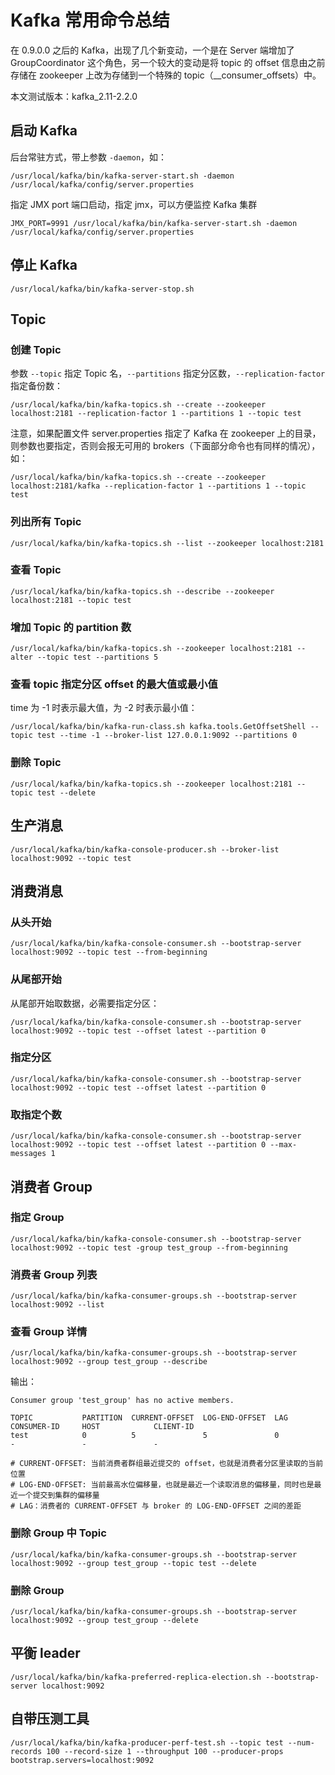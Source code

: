 # Kafka 常用命令总结

在 0.9.0.0 之后的 Kafka，出现了几个新变动，一个是在 Server 端增加了 GroupCoordinator 这个角色，另一个较大的变动是将 topic 的 offset 信息由之前存储在 zookeeper 上改为存储到一个特殊的 topic（__consumer_offsets）中。

本文测试版本：kafka_2.11-2.2.0

## 启动 Kafka

后台常驻方式，带上参数 `-daemon`，如：

```
/usr/local/kafka/bin/kafka-server-start.sh -daemon /usr/local/kafka/config/server.properties

```

指定 JMX port 端口启动，指定 jmx，可以方便监控 Kafka 集群

```
JMX_PORT=9991 /usr/local/kafka/bin/kafka-server-start.sh -daemon /usr/local/kafka/config/server.properties

```

## 停止 Kafka

```
/usr/local/kafka/bin/kafka-server-stop.sh

```

## Topic

### 创建 Topic

参数 `--topic` 指定 Topic 名，`--partitions` 指定分区数，`--replication-factor` 指定备份数：

```
/usr/local/kafka/bin/kafka-topics.sh --create --zookeeper localhost:2181 --replication-factor 1 --partitions 1 --topic test

```

注意，如果配置文件 server.properties 指定了 Kafka 在 zookeeper 上的目录，则参数也要指定，否则会报无可用的 brokers（下面部分命令也有同样的情况），如：

```
/usr/local/kafka/bin/kafka-topics.sh --create --zookeeper localhost:2181/kafka --replication-factor 1 --partitions 1 --topic test

```

### 列出所有 Topic

```
/usr/local/kafka/bin/kafka-topics.sh --list --zookeeper localhost:2181 

```

### 查看 Topic

```
/usr/local/kafka/bin/kafka-topics.sh --describe --zookeeper localhost:2181 --topic test 

```

### 增加 Topic 的 partition 数

```
/usr/local/kafka/bin/kafka-topics.sh --zookeeper localhost:2181 --alter --topic test --partitions 5 

```

### 查看 topic 指定分区 offset 的最大值或最小值

time 为 -1 时表示最大值，为 -2 时表示最小值：

```
/usr/local/kafka/bin/kafka-run-class.sh kafka.tools.GetOffsetShell --topic test --time -1 --broker-list 127.0.0.1:9092 --partitions 0 

```

### 删除 Topic

```
/usr/local/kafka/bin/kafka-topics.sh --zookeeper localhost:2181 --topic test --delete 

```

## 生产消息

```
/usr/local/kafka/bin/kafka-console-producer.sh --broker-list localhost:9092 --topic test 

```

## 消费消息

### 从头开始

```
/usr/local/kafka/bin/kafka-console-consumer.sh --bootstrap-server localhost:9092 --topic test --from-beginning

```

### 从尾部开始

从尾部开始取数据，必需要指定分区：

```
/usr/local/kafka/bin/kafka-console-consumer.sh --bootstrap-server localhost:9092 --topic test --offset latest --partition 0

```

### 指定分区

```
/usr/local/kafka/bin/kafka-console-consumer.sh --bootstrap-server localhost:9092 --topic test --offset latest --partition 0

```

### 取指定个数

```
/usr/local/kafka/bin/kafka-console-consumer.sh --bootstrap-server localhost:9092 --topic test --offset latest --partition 0 --max-messages 1 

```

## 消费者 Group

### 指定 Group

```
/usr/local/kafka/bin/kafka-console-consumer.sh --bootstrap-server localhost:9092 --topic test -group test_group --from-beginning

```

### 消费者 Group 列表

```
/usr/local/kafka/bin/kafka-consumer-groups.sh --bootstrap-server localhost:9092 --list
```

### 查看 Group 详情

```
/usr/local/kafka/bin/kafka-consumer-groups.sh --bootstrap-server localhost:9092 --group test_group --describe
```

输出：

```
Consumer group 'test_group' has no active members.

TOPIC           PARTITION  CURRENT-OFFSET  LOG-END-OFFSET  LAG             CONSUMER-ID     HOST            CLIENT-ID
test            0          5               5               0               -               -               -

# CURRENT-OFFSET: 当前消费者群组最近提交的 offset，也就是消费者分区里读取的当前位置
# LOG-END-OFFSET: 当前最高水位偏移量，也就是最近一个读取消息的偏移量，同时也是最近一个提交到集群的偏移量
# LAG：消费者的 CURRENT-OFFSET 与 broker 的 LOG-END-OFFSET 之间的差距
```

### 删除 Group 中 Topic

```
/usr/local/kafka/bin/kafka-consumer-groups.sh --bootstrap-server localhost:9092 --group test_group --topic test --delete
```

### 删除 Group

```
/usr/local/kafka/bin/kafka-consumer-groups.sh --bootstrap-server localhost:9092 --group test_group --delete
```

## 平衡 leader

```
/usr/local/kafka/bin/kafka-preferred-replica-election.sh --bootstrap-server localhost:9092
```

## 自带压测工具

```
/usr/local/kafka/bin/kafka-producer-perf-test.sh --topic test --num-records 100 --record-size 1 --throughput 100 --producer-props bootstrap.servers=localhost:9092 
```